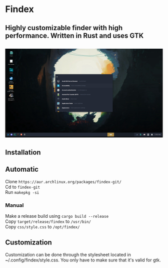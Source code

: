 # Findex
Highly customizable finder with high performance. Written in Rust and uses GTK
------
![Screenshot](Screenshot_20211106_111608.png)
------

## Installation
## Automatic
Clone `https://aur.archlinux.org/packages/findex-git/`  
Cd to `findex-git`  
Run `makepkg -si`  

### Manual
Make a release build using `cargo build --release`  
Copy `target/release/findex` to `/usr/bin/`  
Copy `css/style.css` to `/opt/findex/`  


## Customization
Customization can be done through the stylesheet located in ~/.config/findex/style.css.
You only have to make sure that it's valid for gtk.
